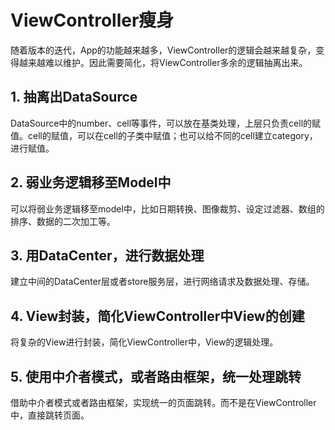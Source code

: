 # ViewController瘦身

随着版本的迭代，App的功能越来越多，ViewController的逻辑会越来越复杂，变得越来越难以维护。因此需要简化，将ViewController多余的逻辑抽离出来。

## 1. 抽离出DataSource

DataSource中的number、cell等事件，可以放在基类处理，上层只负责cell的赋值。cell的赋值，可以在cell的子类中赋值；也可以给不同的cell建立category，进行赋值。

## 2. 弱业务逻辑移至Model中

可以将弱业务逻辑移至model中，比如日期转换、图像裁剪、设定过滤器、数组的排序、数据的二次加工等。

## 3. 用DataCenter，进行数据处理

建立中间的DataCenter层或者store服务层，进行网络请求及数据处理、存储。

## 4. View封装，简化ViewController中View的创建

将复杂的View进行封装，简化ViewController中，View的逻辑处理。

## 5. 使用中介者模式，或者路由框架，统一处理跳转

借助中介者模式或者路由框架，实现统一的页面跳转。而不是在ViewController中，直接跳转页面。
